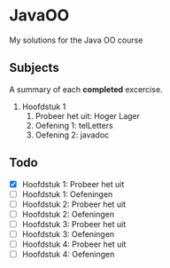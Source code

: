 # JavaOO
My solutions for the Java OO course

## Subjects
A summary of each **completed** excercise.
1. Hoofdstuk 1
	1. Probeer het uit: Hoger Lager
	2. Oefening 1: telLetters
	3. Oefening 2: javadoc

## Todo
- [x] Hoofdstuk 1: Probeer het uit
- [ ] Hoofdstuk 1: Oefeningen
- [ ] Hoofdstuk 2: Probeer het uit
- [ ] Hoofdstuk 2: Oefeningen
- [ ] Hoofdstuk 3: Probeer het uit
- [ ] Hoofdstuk 3: Oefeningen
- [ ] Hoofdstuk 4: Probeer het uit
- [ ] Hoofdstuk 4: Oefeningen